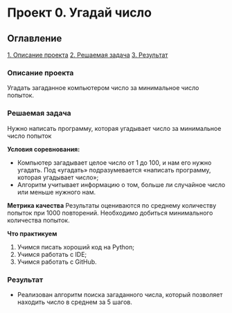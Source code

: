 # Проект 0. Угадай число

## Оглавление
[1. Описание проекта](README.md#Описание-проекта)
[2. Решаемая задача](README.md#Решаемая-задача)
[3. Результат](README.md#Результат)

### Описание проекта
Угадать загаданное компьютером число за минимальное число попыток.

### Решаемая задача
Нужно написать программу, которая угадывает число за минимальное число попыток

**Условия соревнования:**
* Компьютер загадывает целое число от 1 до 100, и нам его нужно угадать. Под «угадать» подразумевается «написать программу, которая угадывает число»;
* Алгоритм учитывает информацию о том, больше ли случайное число или меньше нужного нам.

**Метрика качества**
Результаты оцениваются по среднему количеству попыток при 1000 повторений.
Необходимо добиться минимального количества попыток.

**Что практикуем**
1. Учимся писать хороший код на Python;
2. Учимся работать с IDE;
3. Учимся работать с GitHub.

### Результат
* Реализован алгоритм поиска загаданного числа, который позволяет находить число в среднем за 5 шагов.
